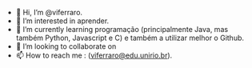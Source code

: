 - 👋 Hi, I’m @viferraro. 
- 👀 I’m interested in  aprender.
- 🌱 I’m currently learning  programação  (principalmente Java, mas também Python, Javascript e C) e também a utilizar melhor o Github.
- 💞️ I’m looking to collaborate on 
- 📫 How to reach me : (viferraro@edu.unirio.br).

<!---
viferraro/viferraro is a ✨ special ✨ repository because its `README.md` (this file) appears on your GitHub profile.
You can click the Preview link to take a look at your changes.
--->
